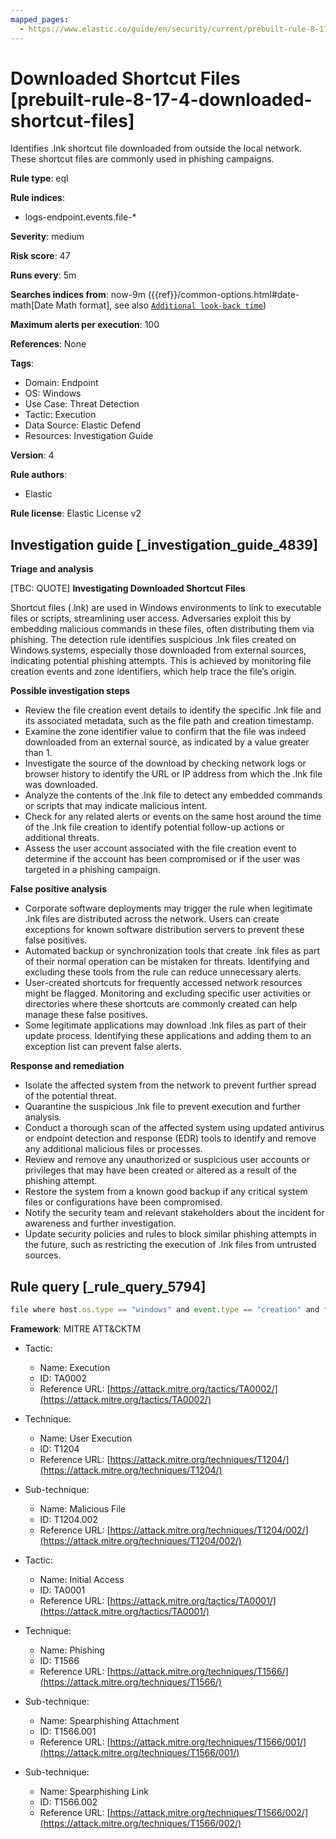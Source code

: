 ```yaml
---
mapped_pages:
  - https://www.elastic.co/guide/en/security/current/prebuilt-rule-8-17-4-downloaded-shortcut-files.html
---
```


# Downloaded Shortcut Files [prebuilt-rule-8-17-4-downloaded-shortcut-files]

Identifies .lnk shortcut file downloaded from outside the local network. These shortcut files are commonly used in phishing campaigns.

**Rule type**: eql

**Rule indices**:

* logs-endpoint.events.file-*

**Severity**: medium

**Risk score**: 47

**Runs every**: 5m

**Searches indices from**: now-9m ({{ref}}/common-options.html#date-math[Date Math format], see also [`Additional look-back time`](docs-content://solutions/security/detect-and-alert/create-detection-rule.md#rule-schedule))

**Maximum alerts per execution**: 100

**References**: None

**Tags**:

* Domain: Endpoint
* OS: Windows
* Use Case: Threat Detection
* Tactic: Execution
* Data Source: Elastic Defend
* Resources: Investigation Guide

**Version**: 4

**Rule authors**:

* Elastic

**Rule license**: Elastic License v2

## Investigation guide [_investigation_guide_4839]

**Triage and analysis**

[TBC: QUOTE]
**Investigating Downloaded Shortcut Files**

Shortcut files (.lnk) are used in Windows environments to link to executable files or scripts, streamlining user access. Adversaries exploit this by embedding malicious commands in these files, often distributing them via phishing. The detection rule identifies suspicious .lnk files created on Windows systems, especially those downloaded from external sources, indicating potential phishing attempts. This is achieved by monitoring file creation events and zone identifiers, which help trace the file’s origin.

**Possible investigation steps**

* Review the file creation event details to identify the specific .lnk file and its associated metadata, such as the file path and creation timestamp.
* Examine the zone identifier value to confirm that the file was indeed downloaded from an external source, as indicated by a value greater than 1.
* Investigate the source of the download by checking network logs or browser history to identify the URL or IP address from which the .lnk file was downloaded.
* Analyze the contents of the .lnk file to detect any embedded commands or scripts that may indicate malicious intent.
* Check for any related alerts or events on the same host around the time of the .lnk file creation to identify potential follow-up actions or additional threats.
* Assess the user account associated with the file creation event to determine if the account has been compromised or if the user was targeted in a phishing campaign.

**False positive analysis**

* Corporate software deployments may trigger the rule when legitimate .lnk files are distributed across the network. Users can create exceptions for known software distribution servers to prevent these false positives.
* Automated backup or synchronization tools that create .lnk files as part of their normal operation can be mistaken for threats. Identifying and excluding these tools from the rule can reduce unnecessary alerts.
* User-created shortcuts for frequently accessed network resources might be flagged. Monitoring and excluding specific user activities or directories where these shortcuts are commonly created can help manage these false positives.
* Some legitimate applications may download .lnk files as part of their update process. Identifying these applications and adding them to an exception list can prevent false alerts.

**Response and remediation**

* Isolate the affected system from the network to prevent further spread of the potential threat.
* Quarantine the suspicious .lnk file to prevent execution and further analysis.
* Conduct a thorough scan of the affected system using updated antivirus or endpoint detection and response (EDR) tools to identify and remove any additional malicious files or processes.
* Review and remove any unauthorized or suspicious user accounts or privileges that may have been created or altered as a result of the phishing attempt.
* Restore the system from a known good backup if any critical system files or configurations have been compromised.
* Notify the security team and relevant stakeholders about the incident for awareness and further investigation.
* Update security policies and rules to block similar phishing attempts in the future, such as restricting the execution of .lnk files from untrusted sources.


## Rule query [_rule_query_5794]

```js
file where host.os.type == "windows" and event.type == "creation" and file.extension == "lnk" and file.Ext.windows.zone_identifier > 1
```

**Framework**: MITRE ATT&CKTM

* Tactic:

    * Name: Execution
    * ID: TA0002
    * Reference URL: [https://attack.mitre.org/tactics/TA0002/](https://attack.mitre.org/tactics/TA0002/)

* Technique:

    * Name: User Execution
    * ID: T1204
    * Reference URL: [https://attack.mitre.org/techniques/T1204/](https://attack.mitre.org/techniques/T1204/)

* Sub-technique:

    * Name: Malicious File
    * ID: T1204.002
    * Reference URL: [https://attack.mitre.org/techniques/T1204/002/](https://attack.mitre.org/techniques/T1204/002/)

* Tactic:

    * Name: Initial Access
    * ID: TA0001
    * Reference URL: [https://attack.mitre.org/tactics/TA0001/](https://attack.mitre.org/tactics/TA0001/)

* Technique:

    * Name: Phishing
    * ID: T1566
    * Reference URL: [https://attack.mitre.org/techniques/T1566/](https://attack.mitre.org/techniques/T1566/)

* Sub-technique:

    * Name: Spearphishing Attachment
    * ID: T1566.001
    * Reference URL: [https://attack.mitre.org/techniques/T1566/001/](https://attack.mitre.org/techniques/T1566/001/)

* Sub-technique:

    * Name: Spearphishing Link
    * ID: T1566.002
    * Reference URL: [https://attack.mitre.org/techniques/T1566/002/](https://attack.mitre.org/techniques/T1566/002/)



